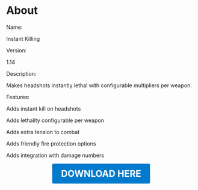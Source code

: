 # About

Name:

Instant Killing

Version:

1.14

Description:

Makes headshots instantly lethal with configurable multipliers per weapon.

Features:

Adds instant kill on headshots

Adds lethality configurable per weapon

Adds extra tension to combat

Adds friendly fire protection options

Adds integration with damage numbers

<p align="center"><a href="https://github.com/LiliaFramework/Modules/raw/refs/heads/gh-pages/instakill.zip" style="display:inline-block;padding:12px 24px;font-size:1.5rem;font-weight:bold;text-decoration:none;color:#fff;background-color:var(--md-primary-fg-color,#007acc);border-radius:4px;">DOWNLOAD HERE</a></p>